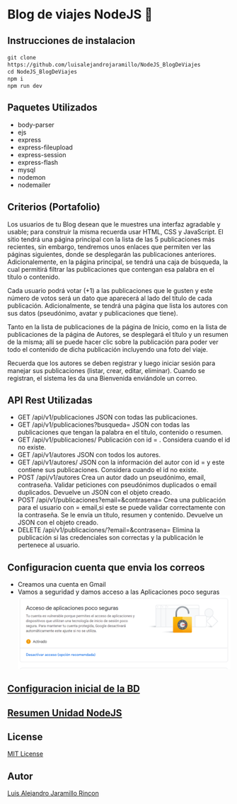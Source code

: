 # Blog de viajes NodeJS :milky_way:

## Instrucciones de instalacion
```
git clone https://github.com/luisalejandrojaramillo/NodeJS_BlogDeViajes
cd NodeJS_BlogDeViajes
npm i
npm run dev 
```

## Paquetes Utilizados
* body-parser
* ejs
* express
* express-fileupload
* express-session
* express-flash
* mysql
* nodemon
* nodemailer

## Criterios (Portafolio)

Los usuarios de tu Blog desean que le muestres una interfaz agradable y usable; para construir la misma recuerda usar HTML, CSS y JavaScript. El sitio tendrá una página principal con la lista de las 5 publicaciones más recientes, sin embargo, tendremos unos enlaces que permiten ver las páginas siguientes, donde se desplegarán las publicaciones anteriores. Adicionalemente, en la página principal, se tendrá una caja de búsqueda, la cual permitirá filtrar las publicaciones que contengan esa palabra en el título o contenido.

Cada usuario podrá votar (+1) a las publicaciones que le gusten y este número de votos será un dato que aparecerá al lado del título de cada publicación. Adicionalmente, se tendrá una página que lista los autores con sus datos (pseudónimo, avatar y publicaciones que tiene).

Tanto en la lista de publicaciones de la página de Inicio, como en la lista de  publicaciones de la página de Autores, se desplegará el título y un resumen de la misma; allí se puede hacer clic sobre la publicación para poder ver todo el contenido de dicha publicación incluyendo una foto del viaje.

Recuerda que los autores se deben registrar y luego iniciar sesión para manejar sus publicaciones (listar, crear, editar, eliminar). Cuando se registran, el sistema les da una Bienvenida enviándole un correo.

## API Rest Utilizadas
* GET /api/v1/publicaciones	JSON con todas las publicaciones.
* GET /api/v1/publicaciones?busqueda=<palabra>	JSON con todas las publicaciones que tengan la palabra <palabra> en el título, contenido o resumen.
* GET /api/v1/publicaciones/<id>	Publicación con id = <id>. Considera cuando el id no existe.
* GET /api/v1/autores	JSON con todos los autores.
* GET /api/v1/autores/<id>	JSON con la información del autor con id = <id> y este contiene sus publicaciones. Considera cuando el id no existe.
* POST /api/v1/autores	Crea un autor dado un pseudónimo, email, contraseña. Validar peticiones con pseudónimos duplicados o email duplicados. Devuelve un JSON con el objeto creado.
* POST /api/v1/publicaciones?email=<email>&contrasena=<contrasena>	Crea una publicación para el usuario con <email> = email,si este se puede validar correctamente con la contraseña. Se le envía un título, resumen y contenido. Devuelve un JSON con el objeto creado.
* DELETE /api/v1/publicaciones/<id>?email=<email>&contrasena=<contrasena>	Elimina la publicación si las credenciales son correctas y la publicación le pertenece al usuario.

## Configuracion cuenta que envia los correos
* Creamos una cuenta en Gmail
* Vamos a seguridad y damos acceso a las Aplicaciones poco seguras
![Google Security](/img/googleacc.PNG)

## [Configuracion inicial de la BD](DB_InitialConfig.txt)

## [Resumen Unidad NodeJS](resumenNodeJS.pdf)

## License
[MIT License](/LICENSE)

## Autor
[Luis Alejandro Jaramillo Rincon](https://github.com/luisalejandrojaramillo)
